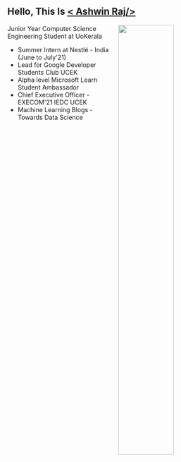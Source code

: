 <!--
**ashwinraj-in/ashwinraj-in** is a ✨ _special_ ✨ repository because its `README.md` (this file) appears on your GitHub profile.

Here are some ideas to get you started:

- 🔭 I’m currently working on ...
- 🌱 I’m currently learning ...
- 👯 I’m looking to collaborate on ...
- 🤔 I’m looking for help with ...
- 💬 Ask me about ...
- 📫 How to reach me: ...
- 😄 Pronouns: ...
- ⚡ Fun fact: ...
-->

## Hello, This Is [< Ashwin Raj/>](https://ashwinraj-in.github.io)

[<img align="right" width="50%" src="https://github-readme-stats.vercel.app/api?username=ashwinraj-in&show_icons=true">](https://metrics.lecoq.io/ashwinraj-in?template=classic)

Junior Year Computer Science Engineering Student at UoKerala

- Summer Intern at Nestlé - India (June to July'21)
- Lead for Google Developer Students Club UCEK
- Alpha level Microsoft Learn Student Ambassador
- Chief Executive Officer - EXECOM'21 IEDC UCEK
- Machine Learning Blogs - Towards Data Science

<!--
## Educational Qualifications:
- **University Colege of Engineering, Kariavattom (University of Kerala)**</br>Bachelor of Technology, Computer Science Engineering</br>August 2020 - June 2020 (Expected)

- **Prabhu Dayal Public School, Shalimar Bagh**</br>High School (Physics,Chemistry,Mathematics)</br>April 2016 - March 2018 | Elective Subject: Engineering Graphics

## Work Experience:
- **Intern** - [Nestlé India](https://www.nestle.in/):</br>June 2021 - Present

- **Machine Learning Intern** - [Artem](https://artem.energy/):</br>July 2020 - September 2020

- **Software Trainee** - [Graffiti Software Solutions](http://www.graffititechnologies.com/):</br>August 2019 - October 2019

![Ashwin's Github Stats](https://github-readme-stats.vercel.app/api?username=ashwinraj-in&show_icons=true&hide_border=true)
-->
